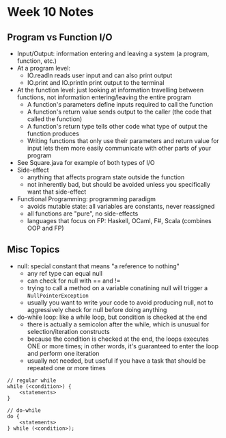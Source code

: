 # Week 10 Notes

## Program vs Function I/O

- Input/Output: information entering and leaving a system (a program, function, etc.)
- At a program level:
    - IO.readln reads user input and can also print output
    - IO.print and IO.println print output to the terminal
- At the function level: just looking at information travelling between functions, not
  information entering/leaving the entire program
    - A function's parameters define inputs required to call the function
    - A function's return value sends output to the caller (the code that called the function)
    - A function's return type tells other code what type of output the function produces
    - Writing functions that only use their parameters and return value for input lets them
      more easily communicate with other parts of your program
- See Square.java for example of both types of I/O
- Side-effect
    - anything that affects program state outside the function
    - not inherently bad, but should be avoided unless you specifically want that side-effect
- Functional Programming: programming paradigm
    - avoids mutable state: all variables are constants, never reassigned
    - all functions are "pure", no side-effects
    - languages that focus on FP: Haskell, OCaml, F#, Scala (combines OOP and FP)

## Misc Topics

- null: special constant that means "a reference to nothing"
    - any ref type can equal null
    - can check for null with == and !=
    - trying to call a method on a variable conatining null will trigger a `NullPointerException`
    - usually you want to write your code to avoid producing null, not to aggressively check
      for null before doing anything
- do-while loop: like a while loop, but condition is checked at the end
    - there is actually a semicolon after the while, which is unusual for selection/iteration
      constructs
    - because the condition is checked at the end, the loops executes ONE or more times; in
      other words, it's guaranteed to enter the loop and perform one iteration
    - usually not needed, but useful if you have a task that should be repeated one or more times

```
// regular while
while (<condition>) {
    <statements>
}

// do-while
do {
    <statements>
} while (<condition>);
```










